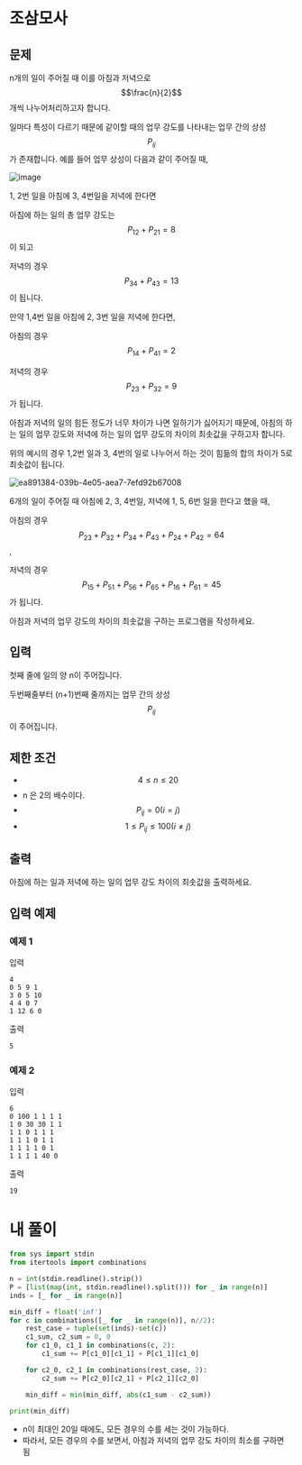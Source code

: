 # 조삼모사
## 문제
n개의 일이 주어질 때 이를 아침과 저녁으로 $$\frac{n}{2}$$​개씩 나누어처리하고자 합니다.

일마다 특성이 다르기 때문에 같이할 때의 업무 강도를 나타내는 업무 간의 상성 $$P_{ij}$$​가 존재합니다. 예를 들어 업무 상성이 다음과 같이 주어질 때,

![image](https://github.com/user-attachments/assets/52a929c9-54fe-4c7b-8f0d-916c818b1402)

1, 2번 일을 아침에 3, 4번일을 저녁에 한다면

아침에 하는 일의 총 업무 강도는 $$P_{12}​ + P_{21}​ = 8$$이 되고

저녁의 경우 $$P_{34}​ + P_{43}​ = 13$$이 됩니다.

만약 1,4번 일을 아침에 2, 3번 일을 저녁에 한다면,

아침의 경우 $$P_{14}​ + P_{41}​ = 2$$

저녁의 경우 $$P_{23}​ + P_{32}​ = 9$$가 됩니다.

아침과 저녁의 일의 힘든 정도가 너무 차이가 나면 일하기가 싫어지기 때문에, 아침의 하는 일의 업무 강도와 저녁에 하는 일의 업무 강도의 차이의 최솟값을 구하고자 합니다.

위의 예시의 경우 1,2번 일과 3, 4번의 일로 나누어서 하는 것이 힘듦의 합의 차이가 5로 최솟값이 됩니다.

![ea891384-039b-4e05-aea7-7efd92b67008](https://github.com/user-attachments/assets/d5910962-a077-4289-9051-d168c1939d4b)


6개의 일이 주어질 때 아침에 2, 3, 4번일, 저녁에 1, 5, 6번 일을 한다고 했을 때,

아침의 경우 $$P_{23}​ + P_{32}​ + P_{34}​ + P_{43}​ + P_{24}​ + P_{42}​ = 64$$,

저녁의 경우 $$P_{15}​ + P_{51}​ + P_{56}​ + P_{65}​ + P_{16}​ + P_{61}​ = 45$$가 됩니다.

아침과 저녁의 업무 강도의 차이의 최솟값을 구하는 프로그램을 작성하세요.

## 입력
첫째 줄에 일의 양 n이 주어집니다.

두번째줄부터 (n+1)번째 줄까지는 업무 간의 상성 $$P_{ij}$$​이 주어집니다.

## 제한 조건
- $$4≤n≤20$$
- n 은 2의 배수이다.
- $$P_{ij}​=0 (i=j)$$
- $$1≤P_{ij}​≤100 (i\neq j)$$

## 출력
아침에 하는 일과 저녁에 하는 일의 업무 강도 차이의 최솟값을 출력하세요.

## 입력 예제
### 예제 1
입력
```
4
0 5 9 1
3 0 5 10
4 4 0 7
1 12 6 0
```
출력
```
5
```
### 예제 2
입력
```
6
0 100 1 1 1 1
1 0 30 30 1 1
1 1 0 1 1 1
1 1 1 0 1 1
1 1 1 1 0 1
1 1 1 1 40 0
```
출력
```
19
```

# 내 풀이
```python
from sys import stdin
from itertools import combinations

n = int(stdin.readline().strip())
P = [list(map(int, stdin.readline().split())) for _ in range(n)]
inds = [_ for _ in range(n)]

min_diff = float('inf')
for c in combinations([_ for _ in range(n)], n//2):
    rest_case = tuple(set(inds)-set(c))
    c1_sum, c2_sum = 0, 0
    for c1_0, c1_1 in combinations(c, 2):
        c1_sum += P[c1_0][c1_1] + P[c1_1][c1_0]

    for c2_0, c2_1 in combinations(rest_case, 2):
        c2_sum += P[c2_0][c2_1] + P[c2_1][c2_0]

    min_diff = min(min_diff, abs(c1_sum - c2_sum))

print(min_diff)
```
- n이 최대인 20일 때에도, 모든 경우의 수를 세는 것이 가능하다.
- 따라서, 모든 경우의 수를 보면서, 아침과 저녁의 업무 강도 차이의 최소를 구하면 됨
